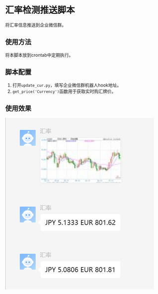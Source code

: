 # 汇率检测推送脚本
将汇率信息推送到企业微信群。

## 使用方法
将本脚本放到crontab中定期执行。

## 脚本配置
1. 打开`update_cur.py`，填写企业微信群机器人hook地址。
2. `get_price('Currency')`函数用于获取实时购汇牌价。

## 使用效果
![preview](rdme_img/preview.png)

